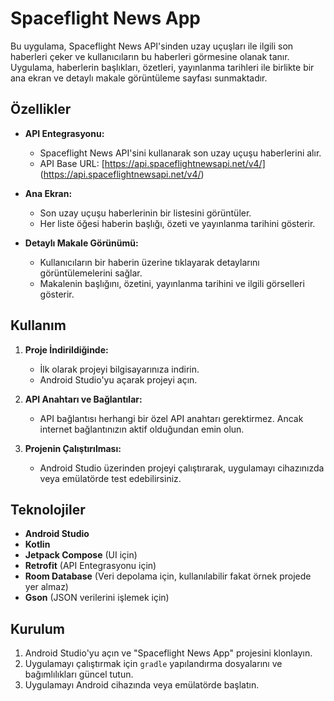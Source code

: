 # Spaceflight News App

Bu uygulama, Spaceflight News API'sinden uzay uçuşları ile ilgili son haberleri çeker ve kullanıcıların bu haberleri görmesine olanak tanır. Uygulama, haberlerin başlıkları, özetleri, yayınlanma tarihleri ile birlikte bir ana ekran ve detaylı makale görüntüleme sayfası sunmaktadır.

## Özellikler

- **API Entegrasyonu:**
  - Spaceflight News API'sini kullanarak son uzay uçuşu haberlerini alır.
  - API Base URL: [https://api.spaceflightnewsapi.net/v4/] (https://api.spaceflightnewsapi.net/v4/)

- **Ana Ekran:**
  - Son uzay uçuşu haberlerinin bir listesini görüntüler.
  - Her liste öğesi haberin başlığı, özeti ve yayınlanma tarihini gösterir.

- **Detaylı Makale Görünümü:**
  - Kullanıcıların bir haberin üzerine tıklayarak detaylarını görüntülemelerini sağlar.
  - Makalenin başlığını, özetini, yayınlanma tarihini ve ilgili görselleri gösterir.

## Kullanım

1. **Proje İndirildiğinde:**
   - İlk olarak projeyi bilgisayarınıza indirin.
   - Android Studio'yu açarak projeyi açın.

2. **API Anahtarı ve Bağlantılar:**
   - API bağlantısı herhangi bir özel API anahtarı gerektirmez. Ancak internet bağlantınızın aktif olduğundan emin olun.

3. **Projenin Çalıştırılması:**
   - Android Studio üzerinden projeyi çalıştırarak, uygulamayı cihazınızda veya emülatörde test edebilirsiniz.

## Teknolojiler

- **Android Studio**
- **Kotlin**
- **Jetpack Compose** (UI için)
- **Retrofit** (API Entegrasyonu için)
- **Room Database** (Veri depolama için, kullanılabilir fakat örnek projede yer almaz)
- **Gson** (JSON verilerini işlemek için)

## Kurulum

1. Android Studio'yu açın ve "Spaceflight News App" projesini klonlayın.
2. Uygulamayı çalıştırmak için `gradle` yapılandırma dosyalarını ve bağımlılıkları güncel tutun.
3. Uygulamayı Android cihazında veya emülatörde başlatın.
